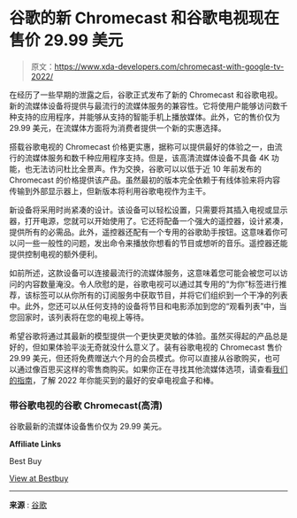 # 谷歌的新 Chromecast 和谷歌电视现在售价 29.99 美元

> 原文：<https://www.xda-developers.com/chromecast-with-google-tv-2022/>

在经历了一些早期的泄露之后，谷歌正式发布了新的 Chromecast 和谷歌电视。新的流媒体设备将提供与最流行的流媒体服务的兼容性。它将使用户能够访问数千种支持的应用程序，并能够从支持的智能手机上播放媒体。此外，它的售价仅为 29.99 美元，在流媒体方面将为消费者提供一个新的实惠选择。

搭载谷歌电视的 Chromecast 价格更实惠，据称可以提供最好的体验之一，由流行的流媒体服务和数千种应用程序支持。但是，该高清流媒体设备不具备 4K 功能，也无法访问杜比全景声。作为交换，谷歌可以以低于近 10 年前发布的 Chromecast 的价格提供该产品。虽然最初的版本完全依赖于有线体验来将内容传输到外部显示器上，但新版本将利用谷歌电视作为主干。

新设备将采用时尚紧凑的设计。该设备可以轻松设置，只需要将其插入电视或显示器，打开电源，您就可以开始使用了。它还将配备一个强大的遥控器，设计紧凑，提供所有的必需品。此外，遥控器还配有一个专用的谷歌助手按钮。这意味着你可以问一些一般性的问题，发出命令来播放你想看的节目或想听的音乐。遥控器还能提供控制电视的额外便利。

如前所述，这款设备可以连接最流行的流媒体服务，这意味着您可能会被您可以访问的内容数量淹没。令人欣慰的是，谷歌电视可以通过其专用的“为你”标签进行推荐，该标签可以从你所有的订阅服务中获取节目，并将它们组织到一个干净的列表中。此外，您还可以从任何支持的设备将节目和电影添加到您的“观看列表”中，当您回家时，该列表将在您的电视上等待。

希望谷歌将通过其最新的模型提供一个更快更灵敏的体验。虽然买得起的产品总是好的，但如果体验平淡无奇就没什么意义了。装有谷歌电视的 Chromecast 售价 29.99 美元，但还将免费赠送六个月的会员模式。你可以直接从谷歌购买，也可以通过像百思买这样的零售商购买。如果你正在寻找其他流媒体选项，请查看[我们的指南](https://www.xda-developers.com/best-android-tv-box/)，了解 2022 年你能买到的最好的安卓电视盒子和棒。

### 带谷歌电视的谷歌 Chromecast(高清)

谷歌最新的流媒体设备售价仅为 29.99 美元。

**Affiliate Links**

Best Buy

[View at Bestbuy](https://shop-links.co/link/?exclusive=1&publisher_slug=xda&article_name=Google%27s+new+Chromecast+with+Google+TV+is+now+available+for+%2429.99&article_url=https%3A%2F%2Fwww.xda-developers.com%2Fchromecast-with-google-tv-2022%2F&u1=UUxdaUeUpU43740&url=https%3A%2F%2Fwww.bestbuy.com%2Fsite%2Fchromecast-with-google-tv-hd-snow%2F6517336.p%3FacampID%3D0%26cmp%3DRMX%26irclickid%3DRes2BNzstxyNUYt3YzTy7VPIUkDTRZRxuRkgSU0%26irgwc%3D1%26loc%3DNarrativ%26mpid%3D376373%26ref%3D198%26skuId%3D6517336)

* * *

**来源** : [谷歌](https://blog.google/products/chromecast/chromecast-google-tv-hd/)